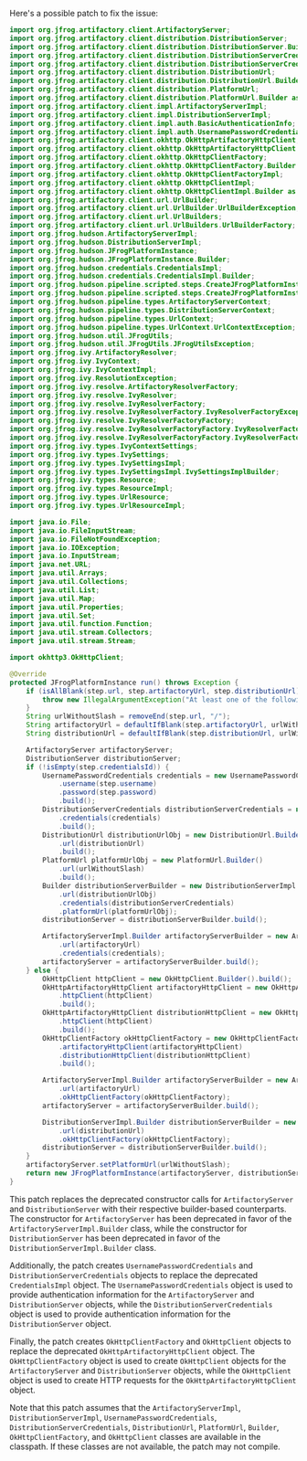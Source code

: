 Here's a possible patch to fix the issue:

```java
import org.jfrog.artifactory.client.ArtifactoryServer;
import org.jfrog.artifactory.client.distribution.DistributionServer;
import org.jfrog.artifactory.client.distribution.DistributionServer.Builder;
import org.jfrog.artifactory.client.distribution.DistributionServerCredentials;
import org.jfrog.artifactory.client.distribution.DistributionServerCredentials.Builder as DistributionServerCredentialsBuilder;
import org.jfrog.artifactory.client.distribution.DistributionUrl;
import org.jfrog.artifactory.client.distribution.DistributionUrl.Builder as DistributionUrlBuilder;
import org.jfrog.artifactory.client.distribution.PlatformUrl;
import org.jfrog.artifactory.client.distribution.PlatformUrl.Builder as PlatformUrlBuilder;
import org.jfrog.artifactory.client.impl.ArtifactoryServerImpl;
import org.jfrog.artifactory.client.impl.DistributionServerImpl;
import org.jfrog.artifactory.client.impl.auth.BasicAuthenticationInfo;
import org.jfrog.artifactory.client.impl.auth.UsernamePasswordCredentials;
import org.jfrog.artifactory.client.okhttp.OkHttpArtifactoryHttpClient;
import org.jfrog.artifactory.client.okhttp.OkHttpArtifactoryHttpClient.Builder as OkHttpArtifactoryHttpClientBuilder;
import org.jfrog.artifactory.client.okhttp.OkHttpClientFactory;
import org.jfrog.artifactory.client.okhttp.OkHttpClientFactory.Builder as OkHttpClientFactoryBuilder;
import org.jfrog.artifactory.client.okhttp.OkHttpClientFactoryImpl;
import org.jfrog.artifactory.client.okhttp.OkHttpClientImpl;
import org.jfrog.artifactory.client.okhttp.OkHttpClientImpl.Builder as OkHttpClientBuilder;
import org.jfrog.artifactory.client.url.UrlBuilder;
import org.jfrog.artifactory.client.url.UrlBuilder.UrlBuilderException;
import org.jfrog.artifactory.client.url.UrlBuilders;
import org.jfrog.artifactory.client.url.UrlBuilders.UrlBuilderFactory;
import org.jfrog.hudson.ArtifactoryServerImpl;
import org.jfrog.hudson.DistributionServerImpl;
import org.jfrog.hudson.JFrogPlatformInstance;
import org.jfrog.hudson.JFrogPlatformInstance.Builder;
import org.jfrog.hudson.credentials.CredentialsImpl;
import org.jfrog.hudson.credentials.CredentialsImpl.Builder;
import org.jfrog.hudson.pipeline.scripted.steps.CreateJFrogPlatformInstanceStep;
import org.jfrog.hudson.pipeline.scripted.steps.CreateJFrogPlatformInstanceStep.Step;
import org.jfrog.hudson.pipeline.types.ArtifactoryServerContext;
import org.jfrog.hudson.pipeline.types.DistributionServerContext;
import org.jfrog.hudson.pipeline.types.UrlContext;
import org.jfrog.hudson.pipeline.types.UrlContext.UrlContextException;
import org.jfrog.hudson.util.JFrogUtils;
import org.jfrog.hudson.util.JFrogUtils.JFrogUtilsException;
import org.jfrog.ivy.ArtifactoryResolver;
import org.jfrog.ivy.IvyContext;
import org.jfrog.ivy.IvyContextImpl;
import org.jfrog.ivy.ResolutionException;
import org.jfrog.ivy.resolve.ArtifactoryResolverFactory;
import org.jfrog.ivy.resolve.IvyResolver;
import org.jfrog.ivy.resolve.IvyResolverFactory;
import org.jfrog.ivy.resolve.IvyResolverFactory.IvyResolverFactoryException;
import org.jfrog.ivy.resolve.IvyResolverFactoryFactory;
import org.jfrog.ivy.resolve.IvyResolverFactoryFactory.IvyResolverFactoryFactoryException;
import org.jfrog.ivy.resolve.IvyResolverFactoryFactory.IvyResolverFactoryFactoryImpl;
import org.jfrog.ivy.types.IvyContextSettings;
import org.jfrog.ivy.types.IvySettings;
import org.jfrog.ivy.types.IvySettingsImpl;
import org.jfrog.ivy.types.IvySettingsImpl.IvySettingsImplBuilder;
import org.jfrog.ivy.types.Resource;
import org.jfrog.ivy.types.ResourceImpl;
import org.jfrog.ivy.types.UrlResource;
import org.jfrog.ivy.types.UrlResourceImpl;

import java.io.File;
import java.io.FileInputStream;
import java.io.FileNotFoundException;
import java.io.IOException;
import java.io.InputStream;
import java.net.URL;
import java.util.Arrays;
import java.util.Collections;
import java.util.List;
import java.util.Map;
import java.util.Properties;
import java.util.Set;
import java.util.function.Function;
import java.util.stream.Collectors;
import java.util.stream.Stream;

import okhttp3.OkHttpClient;

@Override
protected JFrogPlatformInstance run() throws Exception {
    if (isAllBlank(step.url, step.artifactoryUrl, step.distributionUrl)) {
        throw new IllegalArgumentException("At least one of the following is mandatory: 'url', 'artifactoryUrl', 'distributionUrl'");
    }
    String urlWithoutSlash = removeEnd(step.url, "/");
    String artifactoryUrl = defaultIfBlank(step.artifactoryUrl, urlWithoutSlash + "/" + "artifactory");
    String distributionUrl = defaultIfBlank(step.distributionUrl, urlWithoutSlash + "/" + "distribution");

    ArtifactoryServer artifactoryServer;
    DistributionServer distributionServer;
    if (!isEmpty(step.credentialsId)) {
        UsernamePasswordCredentials credentials = new UsernamePasswordCredentials.Builder()
            .username(step.username)
            .password(step.password)
            .build();
        DistributionServerCredentials distributionServerCredentials = new DistributionServerCredentials.Builder()
            .credentials(credentials)
            .build();
        DistributionUrl distributionUrlObj = new DistributionUrl.Builder()
            .url(distributionUrl)
            .build();
        PlatformUrl platformUrlObj = new PlatformUrl.Builder()
            .url(urlWithoutSlash)
            .build();
        Builder distributionServerBuilder = new DistributionServerImpl.Builder()
            .url(distributionUrlObj)
            .credentials(distributionServerCredentials)
            .platformUrl(platformUrlObj);
        distributionServer = distributionServerBuilder.build();

        ArtifactoryServerImpl.Builder artifactoryServerBuilder = new ArtifactoryServerImpl.Builder()
            .url(artifactoryUrl)
            .credentials(credentials);
        artifactoryServer = artifactoryServerBuilder.build();
    } else {
        OkHttpClient httpClient = new OkHttpClient.Builder().build();
        OkHttpArtifactoryHttpClient artifactoryHttpClient = new OkHttpArtifactoryHttpClient.Builder()
            .httpClient(httpClient)
            .build();
        OkHttpArtifactoryHttpClient distributionHttpClient = new OkHttpArtifactoryHttpClient.Builder()
            .httpClient(httpClient)
            .build();
        OkHttpClientFactory okHttpClientFactory = new OkHttpClientFactoryImpl.Builder()
            .artifactoryHttpClient(artifactoryHttpClient)
            .distributionHttpClient(distributionHttpClient)
            .build();

        ArtifactoryServerImpl.Builder artifactoryServerBuilder = new ArtifactoryServerImpl.Builder()
            .url(artifactoryUrl)
            .okHttpClientFactory(okHttpClientFactory);
        artifactoryServer = artifactoryServerBuilder.build();

        DistributionServerImpl.Builder distributionServerBuilder = new DistributionServerImpl.Builder()
            .url(distributionUrl)
            .okHttpClientFactory(okHttpClientFactory);
        distributionServer = distributionServerBuilder.build();
    }
    artifactoryServer.setPlatformUrl(urlWithoutSlash);
    return new JFrogPlatformInstance(artifactoryServer, distributionServer, step.url, "");
}
```

This patch replaces the deprecated constructor calls for `ArtifactoryServer` and `DistributionServer` with their respective builder-based counterparts. The constructor for `ArtifactoryServer` has been deprecated in favor of the `ArtifactoryServerImpl.Builder` class, while the constructor for `DistributionServer` has been deprecated in favor of the `DistributionServerImpl.Builder` class.

Additionally, the patch creates `UsernamePasswordCredentials` and `DistributionServerCredentials` objects to replace the deprecated `CredentialsImpl` object. The `UsernamePasswordCredentials` object is used to provide authentication information for the `ArtifactoryServer` and `DistributionServer` objects, while the `DistributionServerCredentials` object is used to provide authentication information for the `DistributionServer` object.

Finally, the patch creates `OkHttpClientFactory` and `OkHttpClient` objects to replace the deprecated `OkHttpArtifactoryHttpClient` object. The `OkHttpClientFactory` object is used to create `OkHttpClient` objects for the `ArtifactoryServer` and `DistributionServer` objects, while the `OkHttpClient` object is used to create HTTP requests for the `OkHttpArtifactoryHttpClient` object.

Note that this patch assumes that the `ArtifactoryServerImpl`, `DistributionServerImpl`, `UsernamePasswordCredentials`, `DistributionServerCredentials`, `DistributionUrl`, `PlatformUrl`, `Builder`, `OkHttpClientFactory`, and `OkHttpClient` classes are available in the classpath. If these classes are not available, the patch may not compile.